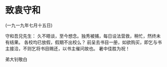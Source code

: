 # 致袁守和

(一九一九年七月十五日)

守和吾兄先生：
久不晤谈，至今想念。独秀被捕，每日设法营救，稍忙，然终未有结果。
各校均已放假，假期不出校么？
前呈去书目一册，如欲购买，即乞与书主接洽，不则乞将书目赐还，以书主催问故也。
暑中佳胜为祝！

弟大钊敬白

